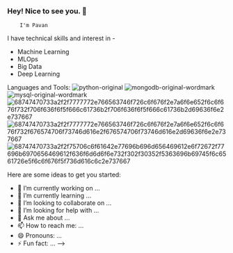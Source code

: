 ### Hey! Nice to see you. 👋

        I'm Pavan

I have technical skills and interest in -
   * Machine Learning
   * MLOps
   * Big Data
   * Deep Learning
   
Languages and Tools:
 ![python-original](https://user-images.githubusercontent.com/98033839/166296259-4ec7b6d3-1cfb-4dd9-baf6-d015811a1f27.svg)
![mongodb-original-wordmark](https://user-images.githubusercontent.com/98033839/166296332-0b02812f-24af-468a-8fef-3a5ee173368b.svg)
![mysql-original-wordmark](https://user-images.githubusercontent.com/98033839/166296342-1f4b392c-4edb-40da-afea-37128aba89d3.svg)
![68747470733a2f2f7777772e766563746f726c6f676f2e7a6f6e652f6c6f676f732f706f636f6f5f666c61736b2f706f636f6f5f666c61736b2d69636f6e2e737667](https://user-images.githubusercontent.com/98033839/166296599-cec2ec7a-b35d-4f44-8c6b-fc7cb9a79ff5.svg)
![68747470733a2f2f7777772e766563746f726c6f676f2e7a6f6e652f6c6f676f732f676574706f73746d616e2f676574706f73746d616e2d69636f6e2e737667](https://user-images.githubusercontent.com/98033839/166296717-82571b5c-e09a-407e-a6ca-e68f1b9d17b9.svg)
![68747470733a2f2f75706c6f61642e77696b696d656469612e6f72672f77696b6970656469612f636f6d6d6f6e732f302f30352f5363696b69745f6c6561726e5f6c6f676f5f736d616c6c2e737667](https://user-images.githubusercontent.com/98033839/166296734-eccd849c-b216-4cf3-93b7-f51616647ca5.svg)







Here are some ideas to get you started:

- 🔭 I’m currently working on ...
- 🌱 I’m currently learning ...
- 👯 I’m looking to collaborate on ...
- 🤔 I’m looking for help with ...
- 💬 Ask me about ...
- 📫 How to reach me: ...
- 😄 Pronouns: ...
- ⚡ Fun fact: ...
-->
